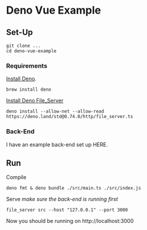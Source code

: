 # Deno Vue Example

## Set-Up

```
git clone ...
cd deno-vue-example
```

### Requirements

[Install Deno](https://deno.land/).

```
brew install deno
```

[Install Deno File_Server](https://deno.land/manual@v1.4.6/examples/file_server)

```
deno install --allow-net --allow-read https://deno.land/std@0.74.0/http/file_server.ts
```

### Back-End

I have an example back-end set up HERE.

## Run

Compile
```
deno fmt & deno bundle ./src/main.ts ./src/index.js 
```

Serve
_make sure the back-end is running first_
```
file_server src --host "127.0.0.1" --port 3000 
```

Now you should be running on http://localhost:3000






